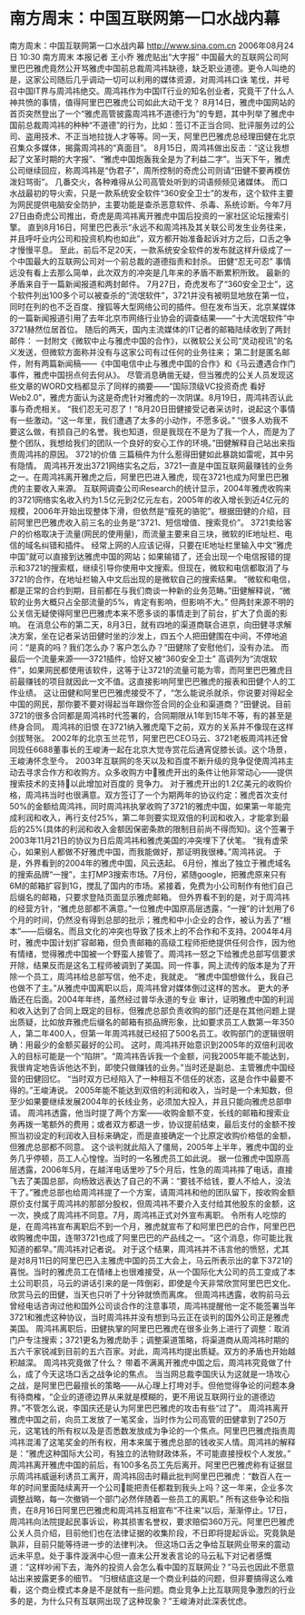 # 南方周末：中国互联网第一口水战内幕

南方周末：中国互联网第一口水战内幕
http://www.sina.com.cn 2006年08月24日 10:30 南方周末
本报记者 王小乔
雅虎贴出“大字报”
中国最大的互联网公司阿里巴巴雅虎竟然公开骂雅虎中国前总裁周鸿祎缺德，缺乏职业道德。更令人叫绝的是，这家公司随后几乎调动一切可以利用的媒体资源，对周鸿祎口诛
笔伐，并号召中国IT界与周鸿祎绝交。周鸿祎作为中国IT行业的知名创业者，究竟干了什么人神共愤的事情，值得阿里巴巴雅虎公司如此大动干戈？
8月14日，雅虎中国网站的首页突然登出了一个“雅虎高管披露周鸿祎不道德行为”的专题，其中列举了雅虎中国前总裁周鸿祎的种种“不道德”的行为，比如：签订不正当合同、批评服务过的公司、盗用技术、不正当地拉拢人才等等。同一天，阿里巴巴雅虎总经理田健在北京召集众多媒体，揭露周鸿祎的“真面目”。
8月15日，周鸿祎做出反击：“这让我想起了文革时期的大字报”、“雅虎中国炮轰我全是为了利益二字”。当天下午，雅虎公司继续回应，称周鸿祎是“伪君子”，周所控制的奇虎公司则请“田健不要再模仿泼妇骂街”。
几番交火，各种难得从公司高管处听到的词语频频见诸媒体。
而口水战最初的导火索，只是一款系统安全软件“360安全卫士”的发布，这个软件主要为网民提供电脑安全防护，主要功能是查杀恶意软件、杀毒、系统诊断。今年7月27日由奇虎公司推出，奇虎是周鸿祎离开雅虎中国后投资的一家社区论坛搜索引擎。
直到8月16日，阿里巴巴表示“永远不和周鸿祎及其关联公司发生业务往来，并且呼吁业内公司和投资机构也如此”，双方都开始准备起诉对方之后，口舌之争才慢慢平息。
至此，前后不足20天，一款系统安全软件的发布就这样升级成了一个中国最大的互联网公司对一个前总裁的道德指责和封杀。
田健“忍无可忍”
事情远没有看上去那么简单，此次双方的冲突是几年来的矛盾不断累积所致。
最新的矛盾来自于一篇新闻报道和两封邮件。
7月27日，奇虎发布了“360安全卫士”，这个软件列出100多个可以被查杀的“流氓软件”，3721并没有被明显地放在第一位，同时在列的也不乏百度、搜狐等大型网络公司的插件。但在发布当天，北京某媒体的一篇新闻报道引用了去年北京市网络行业协会的调查结果——“十大流氓软件”中3721赫然位居首位。
随后的两天，国内主流媒体的IT记者的邮箱陆续收到了两封邮件：
一封附文《微软中止与雅虎中国的合作》，以微软公关公司“灵动视讯”的名义发送，但微软方面称并没有与这家公司有过任何的业务往来；
第二封是匿名邮件，附有两篇新闻稿——《中国电信中止与雅虎中国的合作》和《马云遭遇合作门事件，雅虎中国拐点何去何从》。
尽管消息确凿无疑，但当雅虎的公关人员发现这些文章的WORD文档都显示了同样的摘要——“国际顶级VC投资奇虎 看好Web2.0”，雅虎方面认为这是奇虎针对雅虎的一次阴谋。8月19日，周鸿祎否认此事与奇虎相关。
“我们忍无可忍了！”8月20日田健接受记者采访时，说起这个事情有一些激动。“这一年里，我们遭遇了太多的小动作，不愿多说。”
“很多人劝我不要这么做，有损自己的名誉。我也知道，但是我现在不是为了我一个人，而是为了整个团队，我想给我们的团队一个良好的安心工作的环境。”田健解释自己站出来指责周鸿祎的原因。
3721的价值
三篇稿件为什么惹得田健如此暴跳如雷呢，其中另有隐情。
周鸿祎开发出3721网络实名之后，3721一直是中国互联网最赚钱的业务之一。在周鸿祎离开雅虎之后，阿里巴巴进入雅虎，现在3721也成为阿里巴巴雅虎的主要收入来源。
互联网调查公司iResearch的统计显示，2004年雅虎收购来的3721网络实名收入约为1.5亿元到2亿元左右，2005年的收入增长到近4亿元的规模，2006年开始出现整体下滑，但依然是“瘦死的骆驼”。根据田健的介绍，目前阿里巴巴雅虎收入前三名的业务是“3721、短信增值、搜索竞价”。
3721卖给客户的价格取决于流量(网民的使用量)，而流量主要来自三块，微软的IE地址栏、电信的域名纠错和插件。
经常上网的人应该记得，只要在IE地址栏里输入中文“雅虎中国”就可以直接到达雅虎中国的网站；如果输错了，还会出现一个电信报错的提示和3721的搜索框，继续引导你使用中文搜索。但现在，微软和电信都取消了与3721的合作，在地址栏输入中文后出现的是微软自己的搜索结果。
“微软和电信，都是正常的合约到期，目前都在与我们商谈一种新的业务范畴。”田健解释说，“微软的业务大概只占全部流量的5%，肯定有影响，但影响不大。”
但两封来源不明的公关信无疑使得阿里巴巴雅虎本来不愿多谈的事情走到了前台，扩大了负面的影响。
在消息公布的第二天，8月3日，就有四地的渠道商联合进京，向田健寻求解决方案，坐在记者采访田健时坐的沙发上，四五个人把田健围在中间，不停地追问：“是真的吗？我们怎么办？客户怎么办？”田健除了安慰他们，没有办法。
而最后一个流量来源——3721插件，恰好又被“360安全卫士” 高调列为“流氓软件”，如果网民都使用该软件，这等于让3721的流量可能为零，而阿里巴巴雅虎目前最赚钱的项目就因此一文不值。这直接影响阿里巴巴雅虎的报表和田健个人的工作业绩。
这让田健和阿里巴巴雅虎接受不了，“怎么能说杀就杀，你说要对得起全中国的网民，那你要不要对得起当年跟你签合同的企业和渠道商？”田健说。目前3721的很多合同都是周鸿祎时代签署的，合同期限从1年到15年不等，有的甚至是终身合同。
周鸿祎的旧恨
在3721纳入雅虎麾下之前，双方的关系并不像现在这样剑拔弩张。
2002年的北京玉兰花节，阿里巴巴CEO马云、3721老板周鸿祎还曾同现任6688董事长的王峻涛一起在北京大觉寺赏花后通宵促膝长谈。这个场景，王峻涛怀念至今。
2003年互联网的冬天以及和百度不断升级的竞争促使周鸿祎主动去寻求合作方和收购方。众多收购方中雅虎开出的条件让他非常动心——提供搜索技术的支持以此增加对百度的
竞争力。
对于雅虎开出的1.2亿美元的收购价格，周鸿祎当时也很满意。双方签订了一个为期两年的协议约定：雅虎首次支付50%的金额给周鸿祎，同时周鸿祎执掌收购了3721的雅虎中国，如果第一年能完成利润和收入，再行支付25%，第二年则要实现双倍的利润和收入，才能拿到最后的25%(具体的利润和收入金额因保密条款的限制目前尚不得而知)。这个签署于2003年11月21日的协议为日后周鸿祎和雅虎美国的冲突埋下了伏笔。
“我有虚荣心，如果别人都做不好雅虎中国，而我能做好，那证明我很棒。”周鸿祎说。
于是，外界看到的2004年的雅虎中国，风云迭起。
6月份，推出了独立于雅虎域名的搜索品牌“一搜”，主打MP3搜索市场。7月份，紧随google，把雅虎原来只有6M的邮箱扩容到1G，搅乱了国内的市场。紧接着，免费为小公司制作有他们自己后缀名的邮箱，只要求登陆页面显示雅虎邮箱。
但外界看不到的是，对于周鸿祎的经营方针，“雅虎总部都不满意。”一位雅虎中国原高层透露，“一搜”的计划用了6个月的时间，仍然没有得到总部的批示；雅虎和中小企业的合作，被认为丢了“根本”——后缀名。而且文化的冲突也导致了技术上的不合作和不支持。2004年4月时，雅虎中国计划扩容邮箱，但负责邮箱的高级工程师拒绝提供任何合作，因为他有情绪，觉得雅虎中国被一个野蛮人接管了。周鸿祎一怒之下给雅虎总部写信要求开除，结果反而是这名工程师被调到了美国。同一件事，网上流传的版本是为了开除一个员工，周鸿祎给总部写信，他不走，我就走。
“雅虎中国想做什么，我自己也做不了主。”从雅虎中国离职以后，周鸿祎曾对媒体倒过这样的苦水。
更大的矛盾还在后面。2004年年终，虽然经过普华永道的专业
审计，证明雅虎中国的利润和收入达到了合同上既定的目标，但雅虎总部负责收购的部门还是在其他问题上提出质疑，比如放弃雅虎后缀名的邮箱有损品牌形象，比如要求员工人数第一年350人，第二年400人，但第一年周鸿祎就已经招了500名员工。收购部门的逻辑很明确：用最少的金额买最好的公司。
这时，周鸿祎开始意识到2005年的双倍利润收入的目标可能是一个“陷阱”。“周鸿祎告诉我一个金额，问我2005年能不能达到，我很肯定地告诉他达不到，即使只做赚钱的业务。”当时还是副总、主管雅虎中国经营的田健回忆。
“当时双方已经陷入了一种相互不信任的状态，这是合作中最要不得的。”王峻涛说。
2005年能不能达到双倍的利润和收入，当时是一个未知数，但至少如果要继续发展2004年的长线业务，必须加大投入，并且只能向雅虎总部申请。
周鸿祎透露，他当时提了两个方案——收购金额不变，长线的邮箱和搜索业务再拨一笔额外的费用；或者双方都退一步，协议提前结束，最后支付的金额不按照当初设定的利润收入目标来确定，而是直接确定一个比原定收购价格低的金额，但雅虎总部都不同意。
这个谈判就此陷入了僵局，2005年上半年，雅虎中国的业务几乎停顿，员工人心惶惶。当时的一名雅虎员工如此说。
据一位雅虎中国原高层透露，2006年5月，在越洋电话里吵了5个月后，性急的周鸿祎摔了电话，直接飞去了美国总部，向杨致远表达了自己的不满：“要钱不给钱，要人不给人，没法干了。”雅虎总部也给周鸿祎提了一个方案，请周鸿祎和他的团队留下，按收购金额原价支付属于周鸿祎的那部分股权，但周鸿祎不要介入支付给其他股东的金额，这一次，换成了周鸿祎不同意。7月，周鸿祎正式对外宣布离职。
令所有人吃惊的是，在周鸿祎宣布离职后不到一个月，雅虎就宣布了和阿里巴巴的合作，阿里巴巴收购雅虎中国，连带3721也成了阿里巴巴的产品线之一。“这个消息，你可能比我知道的都早。”周鸿祎对记者说。
对于这个结果，周鸿祎并不讳言他的愤怒，尤其是对8月11日的阿里巴巴入主雅虎中国的员工大会上，马云所表示出的拿下3721的喜悦。当时的雅虎员工在情绪上也很难接受，从一个国际化大公司的员工变成了本土公司职员，马云的讲话引来的是一阵倒彩，即使是今天非常欣赏阿里巴巴文化、欣赏马云的田健，当天也只听了十分钟就愤而离席。
但周鸿祎透露，收购前马云曾经电话咨询过他和国外公司谈合作的注意事项，周鸿祎提醒他一定不能签署当年3721和雅虎这种协议，当时周鸿祎并没有想到马云正在谈判的国外公司正是雅虎美国。
周鸿祎离职后，田健执掌的阿里巴巴雅虎在很多业务上进行了调整：取消门户专注搜索；3721更名为雅虎助手；调整渠道策略，将渠道商从周鸿祎时期的五六千家锐减到目前的五六百家。对此，周鸿祎均提出质疑。双方的矛盾也开始越积越深。
周鸿祎究竟做了什么？
带着不满离开雅虎中国之后，周鸿祎究竟做了什么，成了今天这场口舌之战争论的焦点。
当当网总裁李国庆认为这就是一场攻心之战，是阿里巴巴最擅长的策略——从心理上打垮对手。但他觉得争论的问题本身有待商榷，“企业的道德边界从来就是模糊的，更不用说互联网行业的道德边界。”不管怎么说，李国庆还是认为阿里巴巴雅虎的攻击有些“过了”。
周鸿祎离开雅虎中国之前，向员工发放了一笔奖金，当时作为公司高管的田健拿到了250万元，这笔钱的所有权以及是否悉数发放成为争论的一个焦点。阿里巴巴雅虎指责周鸿祎混淆了这笔奖金的所有权，用本来属于雅虎总部的钱收买人情。周鸿祎的解释是：“雅虎这种国际大公司，有独立的法物财政体系，不可能直接授权个人发放。”
周鸿祎离开雅虎中国的前后，有100多名员工先后离开。阿里巴巴雅虎称有证据显示周鸿祎威逼利诱员工离开，周鸿祎回击时藉此批判阿里巴巴雅虎：“数百人在一年的时间里面陆续离开一个公司能把责任都栽到我头上吗？这一年来，企业多次调整战略，每一次撤销一个部门必然伴随着一些员工的离职。”
所有这些争论和指责，在8月16日阿里巴巴雅虎和周鸿祎互相宣布“不往来”以后，渐渐停止。17日，周鸿祎向法院提起民事诉讼，称其损害名誉权，要求赔偿360万元。阿里巴巴雅虎公关人员介绍，目前他们也在法律证据的收集阶段，不日即将提起诉讼。究竟孰是孰非，目前只能等待进一步的法律判决。
但这场口舌之争给互联网业带来的震动远未平息。处于事件漩涡中心但一直未公开发表言论的马云私下对记者感慨道：“这样吵闹下去，海外的投资人会怎么看中国的互联网业？”马云也因此不愿意站出来披露更多的细节。
“归根结底这是一个商业利益的问题，但非要搞得这么难看，这个商业模式本身是不是就有一些问题。商业竞争上比互联网竞争激烈的行业多的是，为什么只有互联网出现了这种现象？”王峻涛对此深表忧虑。

